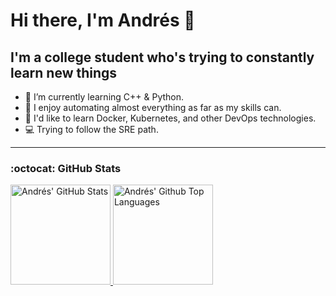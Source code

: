 # Hi there, I'm Andrés 👋

## I'm a college student who's trying to constantly learn new things

- 🌱 I’m currently learning C++ & Python.
- 🤖 I enjoy automating almost everything as far as my skills can.
- 🤔 I'd like to learn Docker, Kubernetes, and other DevOps technologies.
- 💻 Trying to follow the SRE path.

<!-- ### Languages and Tools: -->
<!-- Soon -->

---

### :octocat: GitHub Stats

<a href="https://github.com/afgalvan">
  <img alt="Andrés' GitHub Stats" height="160em" src="https://github-readme-stats.michalmarchewczyk.vercel.app/api?username=afgalvan&count_private=true&show_icons=true&include_all_commits=true&title_color=ffff&icon_color=58a6ff&text_color=c9d1d9&bg_color=0d1117&border_width=2&border_color=30363d" />

  <img alt= "Andrés' Github Top Languages" height="160em" src="https://github-readme-stats.michalmarchewczyk.vercel.app/api/top-langs/?username=afgalvan&layout=compact&title_color=ffff&icon_color=58a6ff&text_color=c9d1d9&bg_color=0d1117&langs_count=6&border_width=2&border_color=30363d" />
</a>
